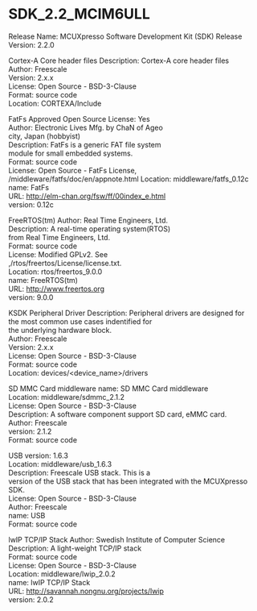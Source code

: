 # SDK_2.2_MCIM6ULL

Release Name: MCUXpresso Software Development Kit (SDK)
Release Version: 2.2.0

Cortex-A Core header files Description: Cortex-A core header files           
                           Author: Freescale                                 
                           Version: 2.x.x                                    
                           License: Open Source - BSD-3-Clause               
                           Format: source code                               
                           Location: CORTEXA/Include                         

FatFs                      Approved Open Source License: Yes                 
                           Author: Electronic Lives Mfg. by ChaN of Ageo     
                           city, Japan (hobbyist)                            
                           Description: FatFs is a generic FAT file system   
                           module for small embedded systems.                
                           Format: source code                               
                           License: Open Source - FatFs License,             
                           <rootfolder>/middleware/fatfs/doc/en/appnote.html 
                           Location: middleware/fatfs_0.12c                  
                           name: FatFs                                       
                           URL: http://elm-chan.org/fsw/ff/00index_e.html    
                           version: 0.12c                                    

FreeRTOS(tm)               Author: Real Time Engineers, Ltd.                 
                           Description: A real-time operating system(RTOS)   
                           from Real Time Engineers, Ltd.                    
                           Format: source code                               
                           License: Modified GPLv2. See                      
                           ,<rootfolder>/rtos/freertos/License/license.txt.  
                           Location: rtos/freertos_9.0.0                     
                           name: FreeRTOS(tm)                                
                           URL: http://www.freertos.org                      
                           version: 9.0.0                                    

KSDK Peripheral Driver     Description: Peripheral drivers are designed for  
                           the most common use cases indentified for         
                           the underlying hardware block.                    
                           Author: Freescale                                 
                           Version: 2.x.x                                    
                           License: Open Source - BSD-3-Clause               
                           Format: source code                               
                           Location: devices/<device_name>/drivers           

SD MMC Card middleware     name: SD MMC Card middleware                      
                           Location: middleware/sdmmc_2.1.2                  
                           License: Open Source - BSD-3-Clause               
                           Description: A software component support SD card,
                           eMMC card.                                        
                           Author: Freescale                                 
                           version: 2.1.2                                    
                           Format: source code                               

USB                        version: 1.6.3                                    
                           Location: middleware/usb_1.6.3                    
                           Description: Freescale USB stack. This is a       
                           version of the USB stack that has been integrated 
                           with the MCUXpresso SDK.                          
                           License: Open Source - BSD-3-Clause               
                           Author: Freescale                                 
                           name: USB                                         
                           Format: source code                               

lwIP TCP/IP Stack          Author: Swedish Institute of Computer Science     
                           Description: A light-weight TCP/IP stack          
                           Format: source code                               
                           License: Open Source - BSD-3-Clause               
                           Location: middleware/lwip_2.0.2                   
                           name: lwIP TCP/IP Stack                           
                           URL: http://savannah.nongnu.org/projects/lwip     
                           version: 2.0.2                                    

